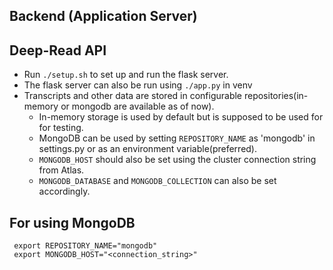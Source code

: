 ## Backend (Application Server)
## Deep-Read API
- Run `./setup.sh` to set up and run the flask server.
- The flask server can also be run using `./app.py` in venv
- Transcripts and other data are stored in configurable repositories(in-memory or mongodb are available as of now).
    - In-memory storage is used by default but is supposed to be used for for testing.
    - MongoDB can be used by setting `REPOSITORY_NAME` as 'mongodb' in settings.py or as an environment variable(preferred).
    - `MONGODB_HOST` should also be set using the cluster connection string from Atlas.
    - `MONGODB_DATABASE` and `MONGODB_COLLECTION` can also be set accordingly.
    
## For using MongoDB    
     export REPOSITORY_NAME="mongodb"
     export MONGODB_HOST="<connection_string>"
